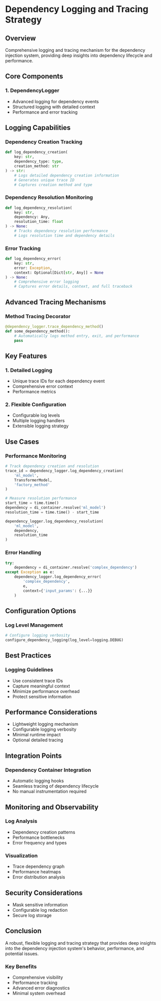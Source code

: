 # Dependency Logging and Tracing Strategy

## Overview
Comprehensive logging and tracing mechanism for the dependency injection system, providing deep insights into dependency lifecycle and performance.

## Core Components

### 1. DependencyLogger
- Advanced logging for dependency events
- Structured logging with detailed context
- Performance and error tracking

## Logging Capabilities

### Dependency Creation Tracking
```python
def log_dependency_creation(
    key: str, 
    dependency_type: type, 
    creation_method: str
) -> str:
    # Logs detailed dependency creation information
    # Generates unique trace ID
    # Captures creation method and type
```

### Dependency Resolution Monitoring
```python
def log_dependency_resolution(
    key: str, 
    dependency: Any, 
    resolution_time: float
) -> None:
    # Tracks dependency resolution performance
    # Logs resolution time and dependency details
```

### Error Tracking
```python
def log_dependency_error(
    key: str, 
    error: Exception, 
    context: Optional[Dict[str, Any]] = None
) -> None:
    # Comprehensive error logging
    # Captures error details, context, and full traceback
```

## Advanced Tracing Mechanisms

### Method Tracing Decorator
```python
@dependency_logger.trace_dependency_method()
def some_dependency_method():
    # Automatically logs method entry, exit, and performance
    pass
```

## Key Features

### 1. Detailed Logging
- Unique trace IDs for each dependency event
- Comprehensive error context
- Performance metrics

### 2. Flexible Configuration
- Configurable log levels
- Multiple logging handlers
- Extensible logging strategy

## Use Cases

### Performance Monitoring
```python
# Track dependency creation and resolution
trace_id = dependency_logger.log_dependency_creation(
    'ml_model', 
    TransformerModel, 
    'factory_method'
)

# Measure resolution performance
start_time = time.time()
dependency = di_container.resolve('ml_model')
resolution_time = time.time() - start_time

dependency_logger.log_dependency_resolution(
    'ml_model', 
    dependency, 
    resolution_time
)
```

### Error Handling
```python
try:
    dependency = di_container.resolve('complex_dependency')
except Exception as e:
    dependency_logger.log_dependency_error(
        'complex_dependency', 
        e, 
        context={'input_params': {...}}
    )
```

## Configuration Options

### Log Level Management
```python
# Configure logging verbosity
configure_dependency_logging(log_level=logging.DEBUG)
```

## Best Practices

### Logging Guidelines
- Use consistent trace IDs
- Capture meaningful context
- Minimize performance overhead
- Protect sensitive information

## Performance Considerations
- Lightweight logging mechanism
- Configurable logging verbosity
- Minimal runtime impact
- Optional detailed tracing

## Integration Points

### Dependency Container Integration
- Automatic logging hooks
- Seamless tracing of dependency lifecycle
- No manual instrumentation required

## Monitoring and Observability

### Log Analysis
- Dependency creation patterns
- Performance bottlenecks
- Error frequency and types

### Visualization
- Trace dependency graph
- Performance heatmaps
- Error distribution analysis

## Security Considerations
- Mask sensitive information
- Configurable log redaction
- Secure log storage

## Conclusion
A robust, flexible logging and tracing strategy that provides deep insights into the dependency injection system's behavior, performance, and potential issues.

### Key Benefits
- Comprehensive visibility
- Performance tracking
- Advanced error diagnostics
- Minimal system overhead
